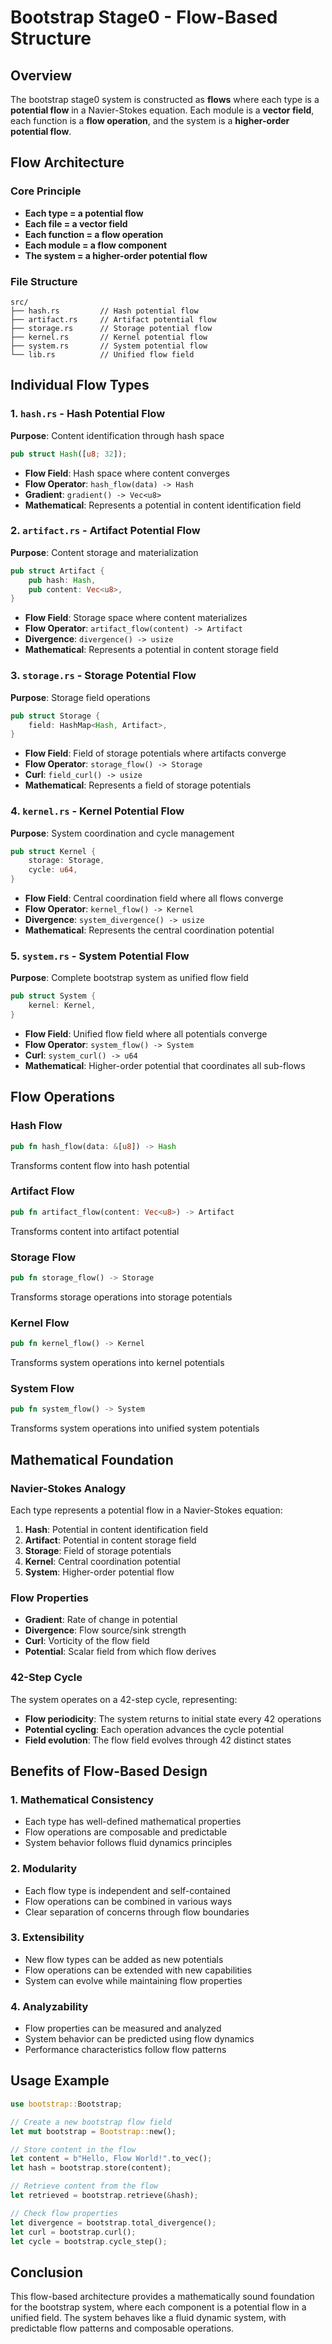 # Bootstrap Stage0 - Flow-Based Structure

## Overview

The bootstrap stage0 system is constructed as **flows** where each type is a **potential flow** in a Navier-Stokes equation. Each module is a **vector field**, each function is a **flow operation**, and the system is a **higher-order potential flow**.

## Flow Architecture

### Core Principle
- **Each type = a potential flow**
- **Each file = a vector field**
- **Each function = a flow operation**
- **Each module = a flow component**
- **The system = a higher-order potential flow**

### File Structure

```
src/
├── hash.rs         // Hash potential flow
├── artifact.rs     // Artifact potential flow  
├── storage.rs      // Storage potential flow
├── kernel.rs       // Kernel potential flow
├── system.rs       // System potential flow
└── lib.rs          // Unified flow field
```

## Individual Flow Types

### 1. `hash.rs` - Hash Potential Flow
**Purpose**: Content identification through hash space

```rust
pub struct Hash([u8; 32]);
```

- **Flow Field**: Hash space where content converges
- **Flow Operator**: `hash_flow(data) -> Hash`
- **Gradient**: `gradient() -> Vec<u8>`
- **Mathematical**: Represents a potential in content identification field

### 2. `artifact.rs` - Artifact Potential Flow
**Purpose**: Content storage and materialization

```rust
pub struct Artifact {
    pub hash: Hash,
    pub content: Vec<u8>,
}
```

- **Flow Field**: Storage space where content materializes
- **Flow Operator**: `artifact_flow(content) -> Artifact`
- **Divergence**: `divergence() -> usize`
- **Mathematical**: Represents a potential in content storage field

### 3. `storage.rs` - Storage Potential Flow
**Purpose**: Storage field operations

```rust
pub struct Storage {
    field: HashMap<Hash, Artifact>,
}
```

- **Flow Field**: Field of storage potentials where artifacts converge
- **Flow Operator**: `storage_flow() -> Storage`
- **Curl**: `field_curl() -> usize`
- **Mathematical**: Represents a field of storage potentials

### 4. `kernel.rs` - Kernel Potential Flow
**Purpose**: System coordination and cycle management

```rust
pub struct Kernel {
    storage: Storage,
    cycle: u64,
}
```

- **Flow Field**: Central coordination field where all flows converge
- **Flow Operator**: `kernel_flow() -> Kernel`
- **Divergence**: `system_divergence() -> usize`
- **Mathematical**: Represents the central coordination potential

### 5. `system.rs` - System Potential Flow
**Purpose**: Complete bootstrap system as unified flow field

```rust
pub struct System {
    kernel: Kernel,
}
```

- **Flow Field**: Unified flow field where all potentials converge
- **Flow Operator**: `system_flow() -> System`
- **Curl**: `system_curl() -> u64`
- **Mathematical**: Higher-order potential that coordinates all sub-flows

## Flow Operations

### Hash Flow
```rust
pub fn hash_flow(data: &[u8]) -> Hash
```
Transforms content flow into hash potential

### Artifact Flow
```rust
pub fn artifact_flow(content: Vec<u8>) -> Artifact
```
Transforms content into artifact potential

### Storage Flow
```rust
pub fn storage_flow() -> Storage
```
Transforms storage operations into storage potentials

### Kernel Flow
```rust
pub fn kernel_flow() -> Kernel
```
Transforms system operations into kernel potentials

### System Flow
```rust
pub fn system_flow() -> System
```
Transforms system operations into unified system potentials

## Mathematical Foundation

### Navier-Stokes Analogy
Each type represents a potential flow in a Navier-Stokes equation:

1. **Hash**: Potential in content identification field
2. **Artifact**: Potential in content storage field  
3. **Storage**: Field of storage potentials
4. **Kernel**: Central coordination potential
5. **System**: Higher-order potential flow

### Flow Properties
- **Gradient**: Rate of change in potential
- **Divergence**: Flow source/sink strength
- **Curl**: Vorticity of the flow field
- **Potential**: Scalar field from which flow derives

### 42-Step Cycle
The system operates on a 42-step cycle, representing:
- **Flow periodicity**: The system returns to initial state every 42 operations
- **Potential cycling**: Each operation advances the cycle potential
- **Field evolution**: The flow field evolves through 42 distinct states

## Benefits of Flow-Based Design

### 1. **Mathematical Consistency**
- Each type has well-defined mathematical properties
- Flow operations are composable and predictable
- System behavior follows fluid dynamics principles

### 2. **Modularity**
- Each flow type is independent and self-contained
- Flow operations can be combined in various ways
- Clear separation of concerns through flow boundaries

### 3. **Extensibility**
- New flow types can be added as new potentials
- Flow operations can be extended with new capabilities
- System can evolve while maintaining flow properties

### 4. **Analyzability**
- Flow properties can be measured and analyzed
- System behavior can be predicted using flow dynamics
- Performance characteristics follow flow patterns

## Usage Example

```rust
use bootstrap::Bootstrap;

// Create a new bootstrap flow field
let mut bootstrap = Bootstrap::new();

// Store content in the flow
let content = b"Hello, Flow World!".to_vec();
let hash = bootstrap.store(content);

// Retrieve content from the flow
let retrieved = bootstrap.retrieve(&hash);

// Check flow properties
let divergence = bootstrap.total_divergence();
let curl = bootstrap.curl();
let cycle = bootstrap.cycle_step();
```

## Conclusion

This flow-based architecture provides a mathematically sound foundation for the bootstrap system, where each component is a potential flow in a unified field. The system behaves like a fluid dynamic system, with predictable flow patterns and composable operations. 